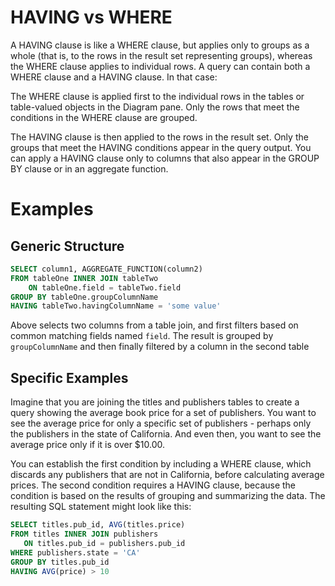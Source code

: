 # HAVING vs WHERE
A HAVING clause is like a WHERE clause, but applies only to groups as a whole (that is, to the rows in the result set representing groups), whereas the WHERE clause applies to individual rows. A query can contain both a WHERE clause and a HAVING clause. In that case:

The WHERE clause is applied first to the individual rows in the tables or table-valued objects in the Diagram pane. Only the rows that meet the conditions in the WHERE clause are grouped.

The HAVING clause is then applied to the rows in the result set. Only the groups that meet the HAVING conditions appear in the query output. You can apply a HAVING clause only to columns that also appear in the GROUP BY clause or in an aggregate function.

# Examples
## Generic Structure
```SQL
SELECT column1, AGGREGATE_FUNCTION(column2)
FROM tableOne INNER JOIN tableTwo
    ON tableOne.field = tableTwo.field
GROUP BY tableOne.groupColumnName
HAVING tableTwo.havingColumnName = 'some value'
```

Above selects two columns from a table join, and first filters based on common matching fields named `field`. The result is grouped by `groupColumnName` and then finally filtered by a column in the second table

## Specific Examples
Imagine that you are joining the titles and publishers tables to create a query showing the average book price for a set of publishers. You want to see the average price for only a specific set of publishers - perhaps only the publishers in the state of California. And even then, you want to see the average price only if it is over $10.00.

You can establish the first condition by including a WHERE clause, which discards any publishers that are not in California, before calculating average prices. The second condition requires a HAVING clause, because the condition is based on the results of grouping and summarizing the data. The resulting SQL statement might look like this:

```SQL
SELECT titles.pub_id, AVG(titles.price)  
FROM titles INNER JOIN publishers  
   ON titles.pub_id = publishers.pub_id  
WHERE publishers.state = 'CA'  
GROUP BY titles.pub_id  
HAVING AVG(price) > 10
```
